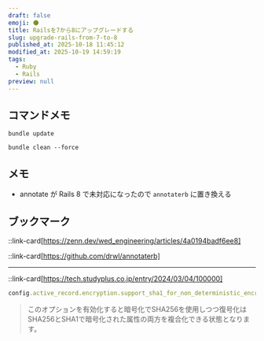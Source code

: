 ```yaml
---
draft: false
emoji: 🌑
title: Railsを7から8にアップグレードする
slug: upgrade-rails-from-7-to-8
published_at: 2025-10-18 11:45:12
modified_at: 2025-10-19 14:59:19
tags:
  - Ruby
  - Rails
preview: null
---
```


## コマンドメモ

```sh:Terminal
bundle update
```

```sh:Terminal
bundle clean --force
```

## メモ

- annotate が Rails 8 で未対応になったので `annotaterb` に置き換える

## ブックマーク

::link-card[https://zenn.dev/wed_engineering/articles/4a0194badf6ee8]

::link-card[https://github.com/drwl/annotaterb]

---

::link-card[https://tech.studyplus.co.jp/entry/2024/03/04/100000]

```ruby
config.active_record.encryption.support_sha1_for_non_deterministic_encryption = true
```

> このオプションを有効化すると暗号化でSHA256を使用しつつ復号化はSHA256とSHA1で暗号化された属性の両方を複合化できる状態となります。
